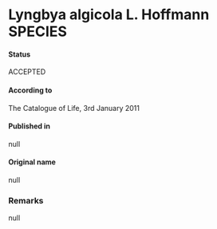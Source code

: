# Lyngbya algicola L. Hoffmann SPECIES

#### Status
ACCEPTED

#### According to
The Catalogue of Life, 3rd January 2011

#### Published in
null

#### Original name
null

### Remarks
null